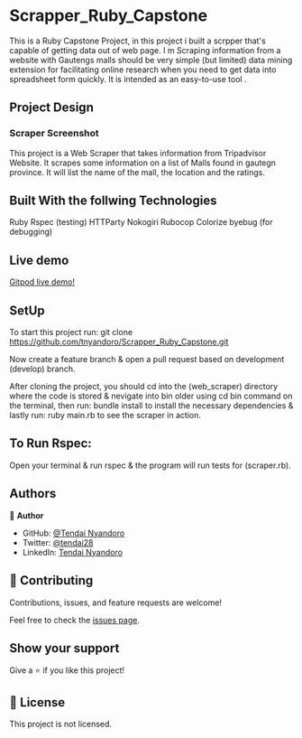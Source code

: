 # Scrapper_Ruby_Capstone
This is a Ruby Capstone Project,  in this project i built a scrpper that's capable of getting data out of web page. I m Scraping information from a website with Gautengs malls should be very simple (but limited) data mining extension for facilitating online research when you need to get data into spreadsheet form quickly. It is intended as an easy-to-use tool .

## Project Design

### Scraper Screenshot

This project is a Web Scraper that takes information from Tripadvisor Website. It scrapes some information on a list of Malls found in gautegn province. It will list the name of the mall, the location and the ratings.

## Built With the follwing Technologies

Ruby
Rspec (testing)
HTTParty
Nokogiri
Rubocop
Colorize
byebug (for debugging)

## Live demo

[Gitpod live demo!](https://repl.it/@TendaiNyandoro/WebScraper#README.md)

## SetUp

To start this project run:
git clone https://github.com/tnyandoro/Scrapper_Ruby_Capstone.git

Now create a feature branch & open a pull request based on development (develop) branch.

After cloning the project, you should cd into the (web_scraper) directory where the code is stored & nevigate into bin older using cd bin command on the terminal, then run: bundle install to install the necessary dependencies & lastly run: ruby main.rb to see the scraper in action.

## To Run Rspec:

Open your terminal & run rspec & the program will run tests for (scraper.rb).


## Authors

👤 **Author**

- GitHub: [@Tendai Nyandoro](https://github.com/tnyandoro)
- Twitter: [@tendai28](https://twitter.com/tendai28)
- LinkedIn: [Tendai Nyandoro](https://www.linkedin.com/in/tendai-nyandoro-a8060826/)



## 🤝 Contributing

Contributions, issues, and feature requests are welcome!

Feel free to check the [issues page](https://github.com/tnyandoro/).

## Show your support

Give a ⭐️ if you like this project!


## 📝 License

This project is  not licensed.